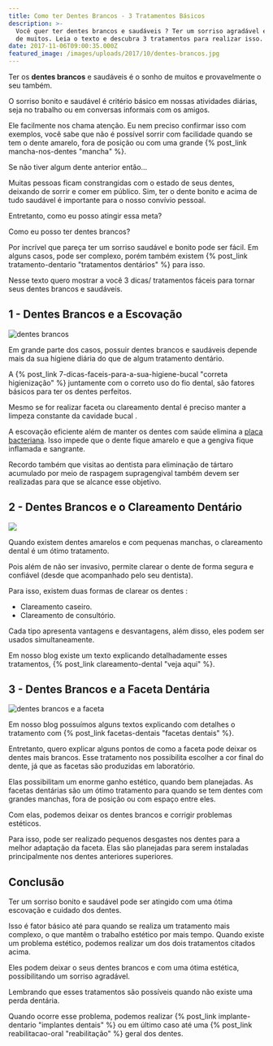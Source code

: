 ```yaml
---
title: Como ter Dentes Brancos - 3 Tratamentos Básicos
description: >-
  Você quer ter dentes brancos e saudáveis ? Ter um sorriso agradável é o sonho
  de muitos. Leia o texto e descubra 3 tratamentos para realizar isso.
date: 2017-11-06T09:00:35.000Z
featured_image: /images/uploads/2017/10/dentes-brancos.jpg
---
```

Ter os **dentes brancos** e saudáveis é o sonho de muitos e provavelmente o seu também. 

O sorriso bonito e saudável é critério básico em nossas atividades diárias, seja no trabalho ou em conversas informais com os amigos. 

Ele facilmente nos chama atenção. Eu nem preciso confirmar isso com exemplos, você sabe que não é possível sorrir com facilidade quando se tem o dente amarelo, fora de posição ou com uma grande {% post_link mancha-nos-dentes "mancha" %}. 

Se não tiver algum dente anterior então… 

Muitas pessoas ficam constrangidas com o estado de seus dentes, deixando de sorrir e comer em público. Sim, ter o dente bonito e acima de tudo saudável é importante para o nosso convívio pessoal. 

Entretanto, como eu posso atingir essa meta? 

Como eu posso ter dentes brancos? 

Por incrível que pareça ter um sorriso saudável e bonito pode ser fácil. Em alguns casos, pode ser complexo, porém também existem {% post_link tratamento-dentario "tratamentos dentários" %} para isso. 

Nesse texto quero mostrar a você 3 dicas/ tratamentos fáceis para tornar seus dentes brancos e saudáveis.

## **1 - Dentes Brancos e a Escovação**

![dentes brancos](/images/uploads/2017/10/dentes-brancos-e-a-escovação.jpg) 

Em grande parte dos casos, possuir dentes brancos e saudáveis depende mais da sua higiene diária do que de algum tratamento dentário. 

A {% post_link 7-dicas-faceis-para-a-sua-higiene-bucal "correta higienização" %} juntamente com o correto uso do fio dental, são fatores básicos para ter os dentes perfeitos. 

Mesmo se for realizar faceta ou clareamento dental é preciso manter a limpeza constante da cavidade bucal . 

A escovação eficiente além de manter os dentes com saúde elimina a [placa bacteriana](https://pt.wikipedia.org/wiki/Placa_bacteriana). Isso impede que o dente fique amarelo e que a gengiva fique inflamada e sangrante. 

Recordo também que visitas ao dentista para eliminação de tártaro acumulado por meio de raspagem supragengival também devem ser realizadas para que se alcance esse objetivo.

## **2 - Dentes Brancos e o Clareamento Dentário**

![](/images/uploads/2017/10/dentes-brancos-e-o-clareamento.jpg) 

Quando existem dentes amarelos e com pequenas manchas, o clareamento  dental é um ótimo tratamento. 

Pois além de não ser invasivo, permite clarear o dente de forma segura e confiável (desde que acompanhado pelo seu dentista). 

Para isso, existem duas formas de clarear os dentes :

* Clareamento caseiro.
* Clareamento de consultório.

Cada tipo apresenta vantagens e desvantagens, além disso, eles podem ser usados simultaneamente. 

Em nosso blog existe um texto explicando detalhadamente esses tratamentos, {% post_link clareamento-dental "veja aqui" %}.

## **3 - Dentes Brancos e a Faceta Dentária**

![dentes brancos e a faceta](/images/uploads/2017/10/dentes-brancos-e-a-faceta.jpg) 

Em nosso blog possuímos alguns textos explicando com detalhes o tratamento com {% post_link facetas-dentais "facetas dentais" %}. 

Entretanto, quero explicar alguns pontos de como a faceta pode deixar os dentes mais brancos. Esse tratamento nos possibilita escolher a cor final do dente, já que as facetas são produzidas em laboratório. 

Elas possibilitam um enorme ganho estético, quando bem planejadas. As facetas dentárias são um ótimo tratamento para quando se tem dentes com grandes manchas, fora de posição ou com espaço entre eles. 

Com elas, podemos deixar os dentes brancos e corrigir problemas estéticos. 

Para isso, pode ser realizado pequenos desgastes nos dentes para a melhor adaptação da faceta. Elas são planejadas para serem instaladas principalmente nos dentes anteriores superiores.

## **Conclusão**

Ter um sorriso bonito e saudável pode ser atingido com uma ótima escovação e cuidado dos dentes. 

Isso é fator básico até para quando se realiza um tratamento mais complexo, o que mantêm o trabalho estético por mais tempo. Quando existe um problema estético, podemos realizar um dos dois tratamentos citados acima. 

Eles podem deixar o seus dentes brancos e com uma ótima estética, possibilitando um sorriso agradável. 

Lembrando que esses tratamentos são possíveis quando não existe uma perda dentária. 

Quando ocorre esse problema, podemos realizar {% post_link implante-dentario "implantes dentais" %} ou em último caso até uma {% post_link reabilitacao-oral "reabilitação" %} geral dos dentes.
